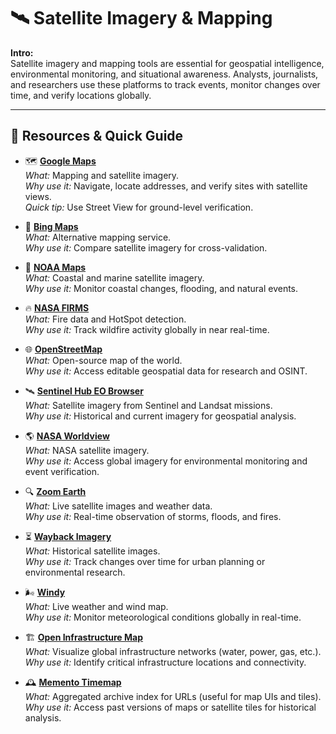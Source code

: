 # 🛰️ Satellite Imagery & Mapping

**Intro:**  
Satellite imagery and mapping tools are essential for geospatial intelligence, environmental monitoring, and situational awareness. Analysts, journalists, and researchers use these platforms to track events, monitor changes over time, and verify locations globally.

---

## 🔗 Resources & Quick Guide

- 🗺️ **[Google Maps](https://www.google.com/maps)**  
  *What:* Mapping and satellite imagery.  
  *Why use it:* Navigate, locate addresses, and verify sites with satellite views.  
  *Quick tip:* Use Street View for ground-level verification.

- 🔹 **[Bing Maps](https://www.bing.com/maps/)**  
  *What:* Alternative mapping service.  
  *Why use it:* Compare satellite imagery for cross-validation.  

- 🌊 **[NOAA Maps](https://coast.noaa.gov/dataviewer/#/imagery/search/)**  
  *What:* Coastal and marine satellite imagery.  
  *Why use it:* Monitor coastal changes, flooding, and natural events.  

- 🔥 **[NASA FIRMS](https://firms.modaps.eosdis.nasa.gov/map/)**  
  *What:* Fire data and HotSpot detection.  
  *Why use it:* Track wildfire activity globally in near real-time.

- 🌐 **[OpenStreetMap](https://www.openstreetmap.org/)**  
  *What:* Open-source map of the world.  
  *Why use it:* Access editable geospatial data for research and OSINT.  

- 🛰️ **[Sentinel Hub EO Browser](https://apps.sentinel-hub.com/eo-browser/)**  
  *What:* Satellite imagery from Sentinel and Landsat missions.  
  *Why use it:* Historical and current imagery for geospatial analysis.  

- 🌎 **[NASA Worldview](https://worldview.earthdata.nasa.gov/)**  
  *What:* NASA satellite imagery.  
  *Why use it:* Access global imagery for environmental monitoring and event verification.

- 🔍 **[Zoom Earth](https://zoom.earth/)**  
  *What:* Live satellite images and weather data.  
  *Why use it:* Real-time observation of storms, floods, and fires.

- ⏳ **[Wayback Imagery](https://livingatlas.arcgis.com/wayback/)**  
  *What:* Historical satellite images.  
  *Why use it:* Track changes over time for urban planning or environmental research.

- 🌬️ **[Windy](https://www.windy.com/)**  
  *What:* Live weather and wind map.  
  *Why use it:* Monitor meteorological conditions globally in real-time.

- 🏗️ **[Open Infrastructure Map](https://openinframap.org/)**  
  *What:* Visualize global infrastructure networks (water, power, gas, etc.).  
  *Why use it:* Identify critical infrastructure locations and connectivity.

- 🕰️ **[Memento Timemap](https://timetravel.mementoweb.org/)**  
  *What:* Aggregated archive index for URLs (useful for map UIs and tiles).  
  *Why use it:* Access past versions of maps or satellite tiles for historical analysis.
